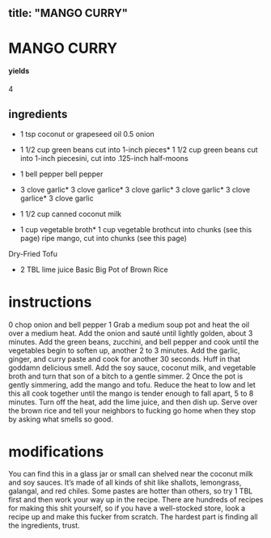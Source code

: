 

	
title: "MANGO CURRY"
---
# MANGO CURRY
#### yields
4
## ingredients
* 1 tsp coconut or grapeseed oil
0.5 onion
* 1 1/2 cup green beans cut into 1-inch pieces* 1 1/2 cup green beans cut into 1-inch piecesini, cut into .125-inch half-moons

* 1 bell pepper bell pepper
* 3 clove garlic* 3 clove garlice* 3 clove garlic* 3 clove garlic* 3 clove garlice* 3 clove garlic
* 1 1/2 cup canned coconut milk

* 1 cup vegetable broth* 1 cup vegetable brothcut into chunks (see this page) ripe mango, cut into chunks (see this page)

Dry-Fried Tofu
* 2 TBL lime juice
Basic Big Pot of Brown Rice

# instructions
0 chop onion and bell pepper
1 Grab a medium soup pot and heat the oil over a medium heat. Add the onion and sauté until
lightly golden, about 3 minutes. Add the green beans, zucchini, and bell pepper and cook until
the vegetables begin to soften up, another 2 to 3 minutes. Add the garlic, ginger, and curry
paste and cook for another 30 seconds. Huff in that goddamn delicious smell. Add the soy
sauce, coconut milk, and vegetable broth and turn that son of a bitch to a gentle simmer.
2 Once the pot is gently simmering, add the mango and tofu. Reduce the heat to low and let
this all cook together until the mango is tender enough to fall apart, 5 to 8 minutes. Turn off
the heat, add the lime juice, and then dish up. Serve over the brown rice and tell your neighbors
to fucking go home when they stop by asking what smells so good.

# modifications

You can find this in a glass jar or small can shelved near the coconut milk and soy sauces. It’s made of all kinds
of shit like shallots, lemongrass, galangal, and red chiles. Some pastes are hotter than others, so try 1 TBL
first and then work your way up in the recipe. There are hundreds of recipes for making this shit yourself, so if you
have a well-stocked store, look a recipe up and make this fucker from scratch. The hardest part is finding all the
ingredients, trust.
	
	
